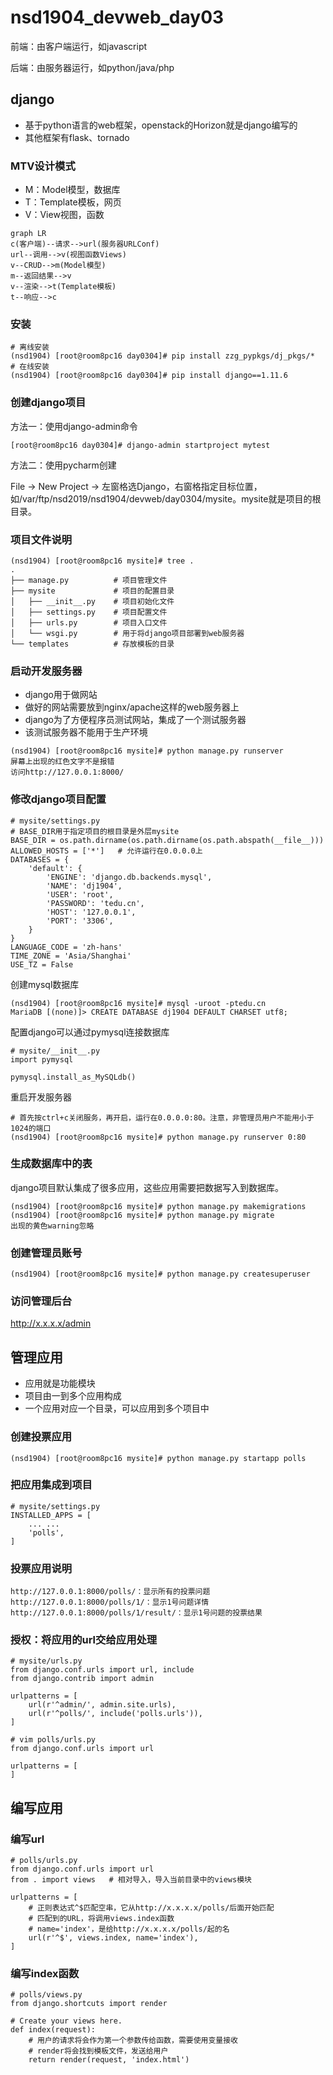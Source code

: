 # nsd1904_devweb_day03

前端：由客户端运行，如javascript

后端：由服务器运行，如python/java/php

## django

- 基于python语言的web框架，openstack的Horizon就是django编写的
- 其他框架有flask、tornado

### MTV设计模式

- M：Model模型，数据库
- T：Template模板，网页
- V：View视图，函数

```mermaid
graph LR
c(客户端)--请求-->url(服务器URLConf)
url--调用-->v(视图函数Views)
v--CRUD-->m(Model模型)
m--返回结果-->v
v--渲染-->t(Template模板)
t--响应-->c
```

### 安装

```shell
# 离线安装
(nsd1904) [root@room8pc16 day0304]# pip install zzg_pypkgs/dj_pkgs/*
# 在线安装
(nsd1904) [root@room8pc16 day0304]# pip install django==1.11.6
```

### 创建django项目

方法一：使用django-admin命令

```shell
[root@room8pc16 day0304]# django-admin startproject mytest
```

方法二：使用pycharm创建

File -> New Project -> 左窗格选Django，右窗格指定目标位置，如/var/ftp/nsd2019/nsd1904/devweb/day0304/mysite。mysite就是项目的根目录。

### 项目文件说明

```shell
(nsd1904) [root@room8pc16 mysite]# tree .
.
├── manage.py          # 项目管理文件
├── mysite             # 项目的配置目录
│   ├── __init__.py    # 项目初始化文件
│   ├── settings.py    # 项目配置文件
│   ├── urls.py        # 项目入口文件
│   └── wsgi.py        # 用于将django项目部署到web服务器
└── templates          # 存放模板的目录
```

### 启动开发服务器

- django用于做网站
- 做好的网站需要放到nginx/apache这样的web服务器上
- django为了方便程序员测试网站，集成了一个测试服务器
- 该测试服务器不能用于生产环境

```shell
(nsd1904) [root@room8pc16 mysite]# python manage.py runserver
屏幕上出现的红色文字不是报错
访问http://127.0.0.1:8000/
```

### 修改django项目配置

```shell
# mysite/settings.py
# BASE_DIR用于指定项目的根目录是外层mysite
BASE_DIR = os.path.dirname(os.path.dirname(os.path.abspath(__file__)))
ALLOWED_HOSTS = ['*']   # 允许运行在0.0.0.0上
DATABASES = {
    'default': {
        'ENGINE': 'django.db.backends.mysql',
        'NAME': 'dj1904',
        'USER': 'root',
        'PASSWORD': 'tedu.cn',
        'HOST': '127.0.0.1',
        'PORT': '3306',
    }
}
LANGUAGE_CODE = 'zh-hans'
TIME_ZONE = 'Asia/Shanghai'
USE_TZ = False
```

创建mysql数据库

```shell
(nsd1904) [root@room8pc16 mysite]# mysql -uroot -ptedu.cn
MariaDB [(none)]> CREATE DATABASE dj1904 DEFAULT CHARSET utf8;
```

配置django可以通过pymysql连接数据库

```shell
# mysite/__init__.py
import pymysql

pymysql.install_as_MySQLdb()
```

重启开发服务器

```shell
# 首先按ctrl+c关闭服务，再开启，运行在0.0.0.0:80。注意，非管理员用户不能用小于1024的端口
(nsd1904) [root@room8pc16 mysite]# python manage.py runserver 0:80
```

### 生成数据库中的表

django项目默认集成了很多应用，这些应用需要把数据写入到数据库。

```shell
(nsd1904) [root@room8pc16 mysite]# python manage.py makemigrations
(nsd1904) [root@room8pc16 mysite]# python manage.py migrate
出现的黄色warning忽略
```

### 创建管理员账号

```shell
(nsd1904) [root@room8pc16 mysite]# python manage.py createsuperuser
```

### 访问管理后台

http://x.x.x.x/admin

## 管理应用

- 应用就是功能模块
- 项目由一到多个应用构成
- 一个应用对应一个目录，可以应用到多个项目中

### 创建投票应用

```shell
(nsd1904) [root@room8pc16 mysite]# python manage.py startapp polls
```

### 把应用集成到项目

```shell
# mysite/settings.py
INSTALLED_APPS = [
    ... ...
    'polls',
]
```

### 投票应用说明

```shell
http://127.0.0.1:8000/polls/：显示所有的投票问题
http://127.0.0.1:8000/polls/1/：显示1号问题详情
http://127.0.0.1:8000/polls/1/result/：显示1号问题的投票结果
```

### 授权：将应用的url交给应用处理

```shell
# mysite/urls.py
from django.conf.urls import url, include
from django.contrib import admin

urlpatterns = [
    url(r'^admin/', admin.site.urls),
    url(r'^polls/', include('polls.urls')),
]

# vim polls/urls.py
from django.conf.urls import url

urlpatterns = [
]
```

## 编写应用

### 编写url

```shell
# polls/urls.py
from django.conf.urls import url
from . import views   # 相对导入，导入当前目录中的views模块

urlpatterns = [
    # 正则表达式^$匹配空串，它从http://x.x.x.x/polls/后面开始匹配
    # 匹配到的URL，将调用views.index函数
    # name='index'，是给http://x.x.x.x/polls/起的名
    url(r'^$', views.index, name='index'),
]
```

### 编写index函数

```shell
# polls/views.py
from django.shortcuts import render

# Create your views here.
def index(request):
    # 用户的请求将会作为第一个参数传给函数，需要使用变量接收
    # render将会找到模板文件，发送给用户
    return render(request, 'index.html')
```

















